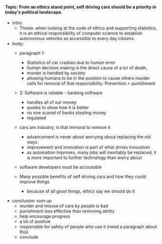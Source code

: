 #### Topic: From an ethics stand point, self driving cars should be a priority in today's political landscape. 

* Intro:
	* Thesis: when looking at the code of ethics and supporting statistics, it is an ethical responsibility of computer science to establish autonomous vehicles as accessible to every day citizens. 
* body:
	* paragraph 1:
		* Statistics of car crashes due to human error
		* human decision making is the direct cause of a lot of death, 
		* murder is handled by society
		* allowing humans to be in the position to cause others murder calls for removal of that responsibility. Prevention > punishment 

	* 2:  Software is reliable - banking software
		* handles all of our money
		* quotes to show how it is better
		* no one scared of banks stealing money 
		* regulated 
	* cars are industry, is that immoral to remove it
		* advancement is never about worrying about replacing the old ways
		* improvement and innovation is part of what drives innovation
		* as automation improves, many jobs will inevitably be replaced; it is more important to further technology than worry about 
	* software developers must be accoutable 
	* Many possible benefits of self driving cars and how they could improve things
		* because of all good things, ethics say we should do it  
- conclusion: sum up 
	- murder and misuse of cars by people is bad
	- punishment less effective than removing ability
	- help encourage progress
	- a lot of positive
	- responsible for safety of people who use it (need a paragraph about this)
	- conclude 
